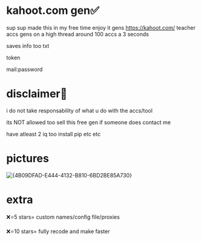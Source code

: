 # kahoot.com gen✅


sup sup made this in my free time enjoy it gens https://kahoot.com/
teacher accs gens on a high thread around 100 accs a 3 seconds

saves info too txt

token

mail:password

# disclaimer📕


i do not take responsability of what u do with the accs/tool

its NOT allowed too sell this free gen if someone does contact me

have atleast 2 iq too install pip etc etc



# pictures


![{4B09DFAD-E444-4132-B810-6BD2BE85A730}](https://github.com/user-attachments/assets/0ccbac92-b034-4bd9-a017-87cadb6c3f9e)






# extra
❌⭐5 stars= custom names/config file/proxies

❌⭐10 stars= fully recode and make faster


